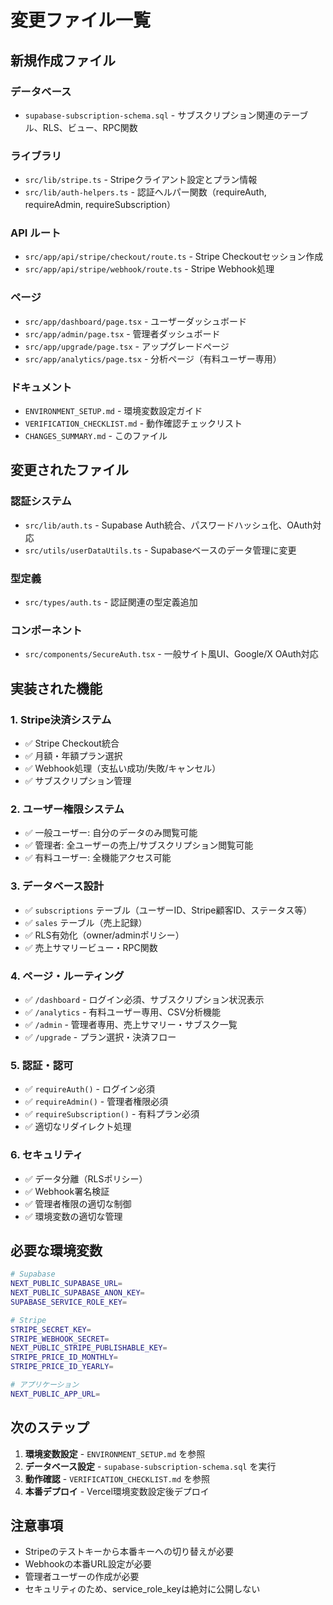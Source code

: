 # 変更ファイル一覧

## 新規作成ファイル

### データベース
- `supabase-subscription-schema.sql` - サブスクリプション関連のテーブル、RLS、ビュー、RPC関数

### ライブラリ
- `src/lib/stripe.ts` - Stripeクライアント設定とプラン情報
- `src/lib/auth-helpers.ts` - 認証ヘルパー関数（requireAuth, requireAdmin, requireSubscription）

### API ルート
- `src/app/api/stripe/checkout/route.ts` - Stripe Checkoutセッション作成
- `src/app/api/stripe/webhook/route.ts` - Stripe Webhook処理

### ページ
- `src/app/dashboard/page.tsx` - ユーザーダッシュボード
- `src/app/admin/page.tsx` - 管理者ダッシュボード
- `src/app/upgrade/page.tsx` - アップグレードページ
- `src/app/analytics/page.tsx` - 分析ページ（有料ユーザー専用）

### ドキュメント
- `ENVIRONMENT_SETUP.md` - 環境変数設定ガイド
- `VERIFICATION_CHECKLIST.md` - 動作確認チェックリスト
- `CHANGES_SUMMARY.md` - このファイル

## 変更されたファイル

### 認証システム
- `src/lib/auth.ts` - Supabase Auth統合、パスワードハッシュ化、OAuth対応
- `src/utils/userDataUtils.ts` - Supabaseベースのデータ管理に変更

### 型定義
- `src/types/auth.ts` - 認証関連の型定義追加

### コンポーネント
- `src/components/SecureAuth.tsx` - 一般サイト風UI、Google/X OAuth対応

## 実装された機能

### 1. Stripe決済システム
- ✅ Stripe Checkout統合
- ✅ 月額・年額プラン選択
- ✅ Webhook処理（支払い成功/失敗/キャンセル）
- ✅ サブスクリプション管理

### 2. ユーザー権限システム
- ✅ 一般ユーザー: 自分のデータのみ閲覧可能
- ✅ 管理者: 全ユーザーの売上/サブスクリプション閲覧可能
- ✅ 有料ユーザー: 全機能アクセス可能

### 3. データベース設計
- ✅ `subscriptions` テーブル（ユーザーID、Stripe顧客ID、ステータス等）
- ✅ `sales` テーブル（売上記録）
- ✅ RLS有効化（owner/adminポリシー）
- ✅ 売上サマリービュー・RPC関数

### 4. ページ・ルーティング
- ✅ `/dashboard` - ログイン必須、サブスクリプション状況表示
- ✅ `/analytics` - 有料ユーザー専用、CSV分析機能
- ✅ `/admin` - 管理者専用、売上サマリー・サブスク一覧
- ✅ `/upgrade` - プラン選択・決済フロー

### 5. 認証・認可
- ✅ `requireAuth()` - ログイン必須
- ✅ `requireAdmin()` - 管理者権限必須
- ✅ `requireSubscription()` - 有料プラン必須
- ✅ 適切なリダイレクト処理

### 6. セキュリティ
- ✅ データ分離（RLSポリシー）
- ✅ Webhook署名検証
- ✅ 管理者権限の適切な制御
- ✅ 環境変数の適切な管理

## 必要な環境変数

```bash
# Supabase
NEXT_PUBLIC_SUPABASE_URL=
NEXT_PUBLIC_SUPABASE_ANON_KEY=
SUPABASE_SERVICE_ROLE_KEY=

# Stripe
STRIPE_SECRET_KEY=
STRIPE_WEBHOOK_SECRET=
NEXT_PUBLIC_STRIPE_PUBLISHABLE_KEY=
STRIPE_PRICE_ID_MONTHLY=
STRIPE_PRICE_ID_YEARLY=

# アプリケーション
NEXT_PUBLIC_APP_URL=
```

## 次のステップ

1. **環境変数設定** - `ENVIRONMENT_SETUP.md` を参照
2. **データベース設定** - `supabase-subscription-schema.sql` を実行
3. **動作確認** - `VERIFICATION_CHECKLIST.md` を参照
4. **本番デプロイ** - Vercel環境変数設定後デプロイ

## 注意事項

- Stripeのテストキーから本番キーへの切り替えが必要
- Webhookの本番URL設定が必要
- 管理者ユーザーの作成が必要
- セキュリティのため、service_role_keyは絶対に公開しない





